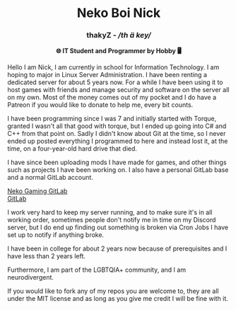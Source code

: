 <div align="center">
<h1>Neko Boi Nick</h1>
<h3>thakyZ - <i>/th ä key/</i></h2>
<b>🌐 IT Student and Programmer by Hobby 🖥️</b>
</div>

Hello I am Nick, I am currently in school for Information Technology. I am hoping to major in Linux Server Administration. I have been renting a dedicated server for about 5 years now. For a while I have been using it to host games with friends and manage security and software on the server all on my own. Most of the money comes out of my pocket and I do have a Patreon if you would like to donate to help me, every bit counts.

I have been programming since I was 7 and initially started with Torque, granted I wasn't all that good with torque, but I ended up going into C# and C++ from that point on. Sadly I didn't know about Git at the time, so I never ended up posted everything I programmed to here and instead lost it, at the time, on a four-year-old hard drive that died.

I have since been uploading mods I have made for games, and other things such as projects I have been working on. I also have a personal GitLab base and a normal GitLab account.

[Neko Gaming GitLab](https://git.nekogaming.xyz/thakyz)   
[GitLab](https://gitlab.com/thakyz)

I work very hard to keep my server running, and to make sure it's in all working order, sometimes people don't notify me in time on my Discord server, but I do end up finding out something is broken via Cron Jobs I have set up to notify if anything broke.

I have been in college for about 2 years now because of prerequisites and I have less than 2 years left.

Furthermore, I am part of the LGBTQIA+ community, and I am neurodivergent.

If you would like to fork any of my repos you are welcome to, they are all under the MIT license and as long as you give me credit I will be fine with it.
